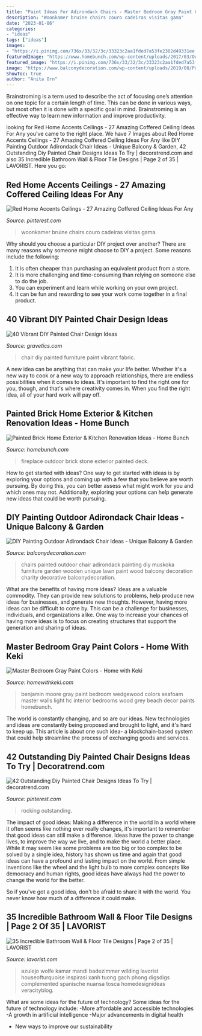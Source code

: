 ```yaml
---
title: "Paint Ideas For Adirondack Chairs - Master Bedroom Gray Paint Colors"
description: "Woonkamer bruine chairs couro cadeiras visitas gama"
date: "2023-01-06"
categories:
- "ideas"
tags: ["ideas"]
images:
- "https://i.pinimg.com/736x/33/32/3c/33323c2aa1fded7a53fe2302d49331ee.jpg"
featuredImage: "https://www.homebunch.com/wp-content/uploads/2017/03/Outdoor-Fireplace.-Stone-Outdoor-Fireplace-Design.-Outdoor-Fireplace.-OutdoorFireplace-StoneOutdoorFireplace-StoneOutdoorFireplaceDesign-OutdoorFireplaceDesign.jpg"
featured_image: "https://i.pinimg.com/736x/33/32/3c/33323c2aa1fded7a53fe2302d49331ee.jpg"
image: "https://www.balconydecoration.com/wp-content/uploads/2019/08/Painted-Adirondack-Chairs-13.jpg"
ShowToc: true
author: "Anita Orn"
---
```



Brainstroming is a term used to describe the act of focusing one’s attention on one topic for a certain length of time. This can be done in various ways, but most often it is done with a specific goal in mind. Brainstroming is an effective way to learn new information and improve productivity.

	

		
looking for Red Home Accents Ceilings - 27 Amazing Coffered Ceiling Ideas For Any you've came to the right place. We have 7 Images about Red Home Accents Ceilings - 27 Amazing Coffered Ceiling Ideas For Any like DIY Painting Outdoor Adirondack Chair Ideas - Unique Balcony &amp; Garden, 42 Outstanding Diy Painted Chair Designs Ideas To Try | decoratrend.com and also 35 Incredible Bathroom Wall &amp; Floor Tile Designs | Page 2 of 35 | LAVORIST. Here you go:
		
    
## Red Home Accents Ceilings - 27 Amazing Coffered Ceiling Ideas For Any

<img loading=lazy src="https://i.pinimg.com/736x/33/32/3c/33323c2aa1fded7a53fe2302d49331ee.jpg" onerror="this.onerror=null;this.src='https://tse1.mm.bing.net/th?id=OIP.65KufrjhJsvQkM-cnulMOAHaLG&amp;pid=15.1';" alt="Red Home Accents Ceilings - 27 Amazing Coffered Ceiling Ideas For Any">

_Source: pinterest.com_

>woonkamer bruine chairs couro cadeiras visitas gama. 

	

Why should you choose a particular DIY project over another?
There are many reasons why someone might choose to DIY a project. Some reasons include the following: 
1) It is often cheaper than purchasing an equivalent product from a store.
2) It is more challenging and time-consuming than relying on someone else to do the job.
3) You can experiment and learn while working on your own project.
4) It can be fun and rewarding to see your work come together in a final product.

    
## 40 Vibrant DIY Painted Chair Design Ideas

<img loading=lazy src="https://www.gravetics.com/wp-content/uploads/2017/08/DIY-Chair-Furniture-Art-Look-at-what-a-little-paint-and-fabric-can-do-to-and-old-chair.jpg" onerror="this.onerror=null;this.src='https://tse3.mm.bing.net/th?id=OIP.5fc6ID9aAkxFa6m4nhvbUgHaNO&amp;pid=15.1';" alt="40 Vibrant DIY Painted Chair Design Ideas">

_Source: gravetics.com_

>chair diy painted furniture paint vibrant fabric. 

	

A new idea can be anything that can make your life better. Whether it's a new way to cook or a new way to approach relationships, there are endless possibilities when it comes to ideas. It's important to find the right one for you, though, and that's where creativity comes in. When you find the right idea, all of your hard work will pay off.

    
## Painted Brick Home Exterior &amp; Kitchen Renovation Ideas - Home Bunch

<img loading=lazy src="https://www.homebunch.com/wp-content/uploads/2017/03/Outdoor-Fireplace.-Stone-Outdoor-Fireplace-Design.-Outdoor-Fireplace.-OutdoorFireplace-StoneOutdoorFireplace-StoneOutdoorFireplaceDesign-OutdoorFireplaceDesign.jpg" onerror="this.onerror=null;this.src='https://tse1.mm.bing.net/th?id=OIP.eG1x9gbIO-9Bzz0GQkm5kQHaLG&amp;pid=15.1';" alt="Painted Brick Home Exterior &amp; Kitchen Renovation Ideas - Home Bunch">

_Source: homebunch.com_

>fireplace outdoor brick stone exterior painted deck. 

	

How to get started with ideas?
One way to get started with ideas is by exploring your options and coming up with a few that you believe are worth pursuing. By doing this, you can better assess what might work for you and which ones may not. Additionally, exploring your options can help generate new ideas that could be worth pursuing.

    
## DIY Painting Outdoor Adirondack Chair Ideas - Unique Balcony &amp; Garden

<img loading=lazy src="https://www.balconydecoration.com/wp-content/uploads/2019/08/Painted-Adirondack-Chairs-13.jpg" onerror="this.onerror=null;this.src='https://tse3.mm.bing.net/th?id=OIP.UoTQaxMYxILrjm8AATlAsgHaKv&amp;pid=15.1';" alt="DIY Painting Outdoor Adirondack Chair Ideas - Unique Balcony &amp; Garden">

_Source: balconydecoration.com_

>chairs painted outdoor chair adirondack painting diy muskoka furniture garden wooden unique lawn paint wood balcony decoration charity decorative balconydecoration. 

	

What are the benefits of having more ideas?
Ideas are a valuable commodity. They can provide new solutions to problems, help produce new ideas for businesses, and generate new thoughts. However, having more ideas can be difficult to come by. This can be a challenge for businesses, individuals, and organizations alike. One way to increase your chances of having more ideas is to focus on creating structures that support the generation and sharing of ideas.

    
## Master Bedroom Gray Paint Colors - Home With Keki

<img loading=lazy src="https://www.homewithkeki.com/wp-content/uploads/2015/08/homebunch.jpg" onerror="this.onerror=null;this.src='https://tse3.mm.bing.net/th?id=OIP.gxm61oUE_pj5Xt2HJL5pMAHaFm&amp;pid=15.1';" alt="Master Bedroom Gray Paint Colors - Home with Keki">

_Source: homewithkeki.com_

>benjamin moore gray paint bedroom wedgewood colors seafoam master walls light hc interior bedrooms wood grey beach decor paints homebunch. 

	

The world is constantly changing, and so are our ideas. New technologies and ideas are constantly being proposed and brought to light, and it's hard to keep up. This article is about one such idea- a blockchain-based system that could help streamline the process of exchanging goods and services.

    
## 42 Outstanding Diy Painted Chair Designs Ideas To Try | Decoratrend.com

<img loading=lazy src="https://i.pinimg.com/736x/10/1a/3c/101a3c0916fac724da8241281d6333de.jpg" onerror="this.onerror=null;this.src='https://tse3.mm.bing.net/th?id=OIP.CHVc3qvgO7qYYvubIg9L8wHaJ3&amp;pid=15.1';" alt="42 Outstanding Diy Painted Chair Designs Ideas To Try | decoratrend.com">

_Source: pinterest.com_

>rocking outstanding. 

	

The impact of good ideas: Making a difference in the world
In a world where it often seems like nothing ever really changes, it's important to remember that good ideas can still make a difference. Ideas have the power to change lives, to improve the way we live, and to make the world a better place.
While it may seem like some problems are too big or too complex to be solved by a single idea, history has shown us time and again that good ideas can have a profound and lasting impact on the world. From simple inventions like the wheel and the light bulb to more complex concepts like democracy and human rights, good ideas have always had the power to change the world for the better.

So if you've got a good idea, don't be afraid to share it with the world. You never know how much of a difference it could make.

    
## 35 Incredible Bathroom Wall &amp; Floor Tile Designs | Page 2 Of 35 | LAVORIST

<img loading=lazy src="https://lavorist.com/wp-content/uploads/2019/09/Bathroom-tiles-floor-wall-modern-ideas-white-moroccan-vintage-1.jpg" onerror="this.onerror=null;this.src='https://tse4.mm.bing.net/th?id=OIP.bhROwWm535aV77Df5RfIpAHaJ4&amp;pid=15.1';" alt="35 Incredible Bathroom Wall &amp; Floor Tile Designs | Page 2 of 35 | LAVORIST">

_Source: lavorist.com_

>azulejo wolfe kamar mandi badezimmer wilding lavorist houseofturquoise inspirasi xanh tuong gach phong digsdigs complemented spanische nuansa tosca homedesignideas veracityblog. 

	

What are some ideas for the future of technology?
Some ideas for the future of technology include: 
-More affordable and accessible technologies 
-A growth in artificial intelligence 
-Major advancements in digital health 
- New ways to improve our sustainability

